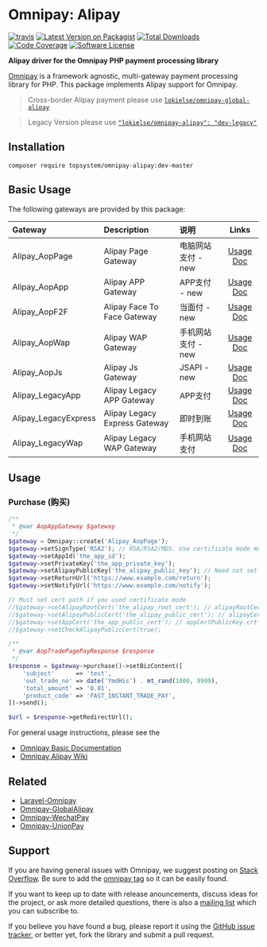 # Omnipay: Alipay

[![travis][ico-travis]][link-travis]
[![Latest Version on Packagist][ico-version]][link-packagist]
[![Total Downloads][ico-downloads]][link-downloads]
[![Code Coverage][ico-code-coverage]][link-code-coverage]
[![Software License][ico-license]](LICENSE)


**Alipay driver for the Omnipay PHP payment processing library**

[Omnipay](https://github.com/omnipay/omnipay) is a framework agnostic, multi-gateway payment
processing library for PHP. This package implements Alipay support for Omnipay.

> Cross-border Alipay payment please use [`lokielse/omnipay-global-alipay`](https://github.com/lokielse/omnipay-global-alipay)

> Legacy Version please use [`"lokielse/omnipay-alipay": "dev-legacy"`](https://github.com/lokielse/omnipay-alipay/tree/legacy)

## Installation

    composer require topsystem/omnipay-alipay:dev-master

## Basic Usage

The following gateways are provided by this package:

| Gateway       	    		|         Description             |说明                 | Links |
|:---------------	    	|:---------------------------     |:---------         |:----------:|
| Alipay_AopPage 	    		| Alipay Page Gateway             |电脑网站支付 - new    | [Usage][link-wiki-aop-page] [Doc][link-doc-aop-page] |
| Alipay_AopApp 	    		| Alipay APP Gateway              |APP支付 - new    | [Usage][link-wiki-aop-app] [Doc][link-doc-aop-app] |
| Alipay_AopF2F 	    		| Alipay Face To Face Gateway     |当面付 - new         | [Usage][link-wiki-aop-f2f] [Doc][link-doc-aop-f2f] |
| Alipay_AopWap 	    		| Alipay WAP Gateway              |手机网站支付 - new     | [Usage][link-wiki-aop-wap] [Doc][link-doc-aop-wap] |
| Alipay_AopJs 	    		| Alipay Js Gateway              |JSAPI - new     | [Usage][link-wiki-aop-js] [Doc][link-doc-aop-js] |
| Alipay_LegacyApp 	    	| Alipay Legacy APP Gateway       |APP支付      | [Usage][link-wiki-legacy-app] [Doc][link-doc-legacy-app]      |
| Alipay_LegacyExpress 		| Alipay Legacy Express Gateway   |即时到账    | [Usage][link-wiki-legacy-express] [Doc][link-doc-legacy-express]|
| Alipay_LegacyWap      	| Alipay Legacy WAP Gateway   |手机网站支付     | [Usage][link-wiki-legacy-wap] [Doc][link-doc-legacy-wap]       |

## Usage

### Purchase (购买)

```php
/**
 * @var AopAppGateway $gateway
 */
$gateway = Omnipay::create('Alipay_AopPage');
$gateway->setSignType('RSA2'); // RSA/RSA2/MD5. Use certificate mode must set RSA2
$gateway->setAppId('the_app_id');
$gateway->setPrivateKey('the_app_private_key');
$gateway->setAlipayPublicKey('the_alipay_public_key'); // Need not set this when used certificate mode
$gateway->setReturnUrl('https://www.example.com/return');
$gateway->setNotifyUrl('https://www.example.com/notify');

// Must set cert path if you used certificate mode
//$gateway->setAlipayRootCert('the_alipay_root_cert'); // alipayRootCert.crt
//$gateway->setAlipayPublicCert('the_alipay_public_cert'); // alipayCertPublicKey_RSA2.crt
//$gateway->setAppCert('the_app_public_cert'); // appCertPublicKey.crt
//$gateway->setCheckAlipayPublicCert(true);

/**
 * @var AopTradePagePayResponse $response
 */
$response = $gateway->purchase()->setBizContent([
    'subject'      => 'test',
    'out_trade_no' => date('YmdHis') . mt_rand(1000, 9999),
    'total_amount' => '0.01',
    'product_code' => 'FAST_INSTANT_TRADE_PAY',
])->send();

$url = $response->getRedirectUrl();
```

For general usage instructions, please see the

- [Omnipay Basic Documentation](https://github.com/thephpleague/omnipay)
- [Omnipay Alipay Wiki](https://github.com/topsystem/omnipay-alipay/wiki)

## Related

- [Laravel-Omnipay](https://github.com/ignited/laravel-omnipay)
- [Omnipay-GlobalAlipay](https://github.com/topsystem/omnipay-global-alipay)
- [Omnipay-WechatPay](https://github.com/topsystem/omnipay-wechatpay)
- [Omnipay-UnionPay](https://github.com/topsystem/omnipay-unionpay)

## Support

If you are having general issues with Omnipay, we suggest posting on
[Stack Overflow](http://stackoverflow.com/). Be sure to add the
[omnipay tag](http://stackoverflow.com/questions/tagged/omnipay) so it can be easily found.

If you want to keep up to date with release anouncements, discuss ideas for the project,
or ask more detailed questions, there is also a [mailing list](https://groups.google.com/forum/#!forum/omnipay) which
you can subscribe to.

If you believe you have found a bug, please report it using the [GitHub issue tracker](https://github.com/topsystem/omnipay-alipay/issues),
or better yet, fork the library and submit a pull request.

[ico-version]: https://img.shields.io/packagist/v/topsystem/omnipay-alipay.svg
[ico-license]: https://img.shields.io/badge/license-MIT-brightgreen.svg
[ico-travis]: https://img.shields.io/travis/topsystem/omnipay-alipay/master.svg
[ico-scrutinizer]: https://img.shields.io/scrutinizer/coverage/g/topsystem/omnipay-alipay.svg
[ico-code-coverage]: https://img.shields.io/codecov/c/github/topsystem/omnipay-alipay/master.svg
[ico-code-quality]: https://img.shields.io/scrutinizer/g/topsystem/omnipay-alipay.svg
[ico-downloads]: https://img.shields.io/packagist/dt/topsystem/omnipay-alipay.svg

[link-packagist]: https://packagist.org/packages/topsystem/omnipay-alipay
[link-travis]: https://travis-ci.org/topsystem/omnipay-alipay
[link-scrutinizer]: https://scrutinizer-ci.com/g/topsystem/omnipay-alipay/code-structure
[link-code-coverage]: https://codecov.io/github/topsystem/omnipay-alipay?branch=master
[link-code-quality]: https://scrutinizer-ci.com/g/topsystem/omnipay-alipay
[link-downloads]: https://packagist.org/packages/topsystem/omnipay-alipay
[link-author]: https://github.com/topsystem
[link-contributors]: ../../contributors

[link-wiki-aop-page]: https://github.com/topsystem/omnipay-alipay/wiki/Aop-Page-Gateway
[link-wiki-aop-app]: https://github.com/topsystem/omnipay-alipay/wiki/Aop-APP-Gateway
[link-wiki-aop-f2f]: https://github.com/topsystem/omnipay-alipay/wiki/Aop-Face-To-Face-Gateway
[link-wiki-aop-wap]: https://github.com/topsystem/omnipay-alipay/wiki/Aop-WAP-Gateway
[link-wiki-aop-js]: https://github.com/topsystem/omnipay-alipay/wiki/Aop-JS-Gateway
[link-wiki-legacy-app]: https://github.com/topsystem/omnipay-alipay/wiki/Legacy-APP-Gateway
[link-wiki-legacy-express]: https://github.com/topsystem/omnipay-alipay/wiki/Legacy-Express-Gateway
[link-wiki-legacy-wap]: https://github.com/topsystem/omnipay-alipay/wiki/Legacy-WAP-Gateway
[link-doc-aop-page]: https://doc.open.alipay.com/doc2/detail.htm?treeId=270&articleId=105901&docType=1
[link-doc-aop-app]: https://doc.open.alipay.com/docs/doc.htm?treeId=204&articleId=105051&docType=1
[link-doc-aop-f2f]: https://doc.open.alipay.com/docs/doc.htm?treeId=194&articleId=105072&docType=1
[link-doc-aop-wap]: https://doc.open.alipay.com/docs/doc.htm?treeId=203&articleId=105288&docType=1
[link-doc-aop-js]: https://myjsapi.alipay.com/jsapi/native/trade-pay.html
[link-doc-legacy-app]: https://doc.open.alipay.com/doc2/detail?treeId=59&articleId=103563&docType=1
[link-doc-legacy-express]: https://doc.open.alipay.com/docs/doc.htm?treeId=108&articleId=103950&docType=1
[link-doc-legacy-wap]: https://doc.open.alipay.com/docs/doc.htm?treeId=60&articleId=103564&docType=1